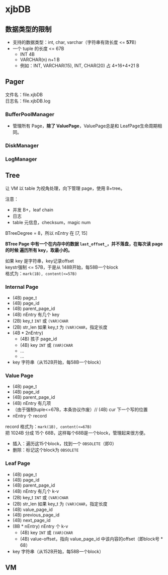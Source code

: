 # xjbDB

## 数据类型的限制

- 支持的数据类型：int, char, varchar（字符串有效长度 <= **57**B）
- 一个 tuple 的长度 <= 67B
  - INT 4B
  - VARCHAR(n)  n+1 B
  - 例如：INT, VARCHAR(15), INT, CHAR(20) 占 4+16+4+21 B

## Pager

文件名：file.xjbDB   
日志名：file.xjbDB.log

### BufferPoolManager

- 管理所有 Page，**除了 ValuePage**，ValuePage总是和 LeafPage生命周期相同。



### DiskManager



### LogManager



## Tree

让 VM 以 table 为视角处理，向下管理 page，使用 B+tree。

注意：

- 并发 B+，leaf chain
- 日志
- table 元信息，checksum，magic num


BTreeDegree = 8，所以 nEntry 在 [7, 15]

**BTree Page 中有一个在内存中的数据 `last_offset_`，并不落盘，在每次读 page 的时候 遍历所有 key，取最小的。**

如果 key 是字符串，key记录offset   
keystr强制 <= 57B，于是从 148B开始，每58B一个block   
格式为：`mark(1B), content(<=57B)`   


### Internal Page
- (4B) page_t
- (4B) page_id
- (4B) parent_page_id
- (4B) nEntry 有几个 key
- (2B) key_t `INT` 或 `(VAR)CHAR`
- (2B) str_len 如果 key_t 为 `(VAR)CHAR`，指定长度
- (4B * 2nEntry)
  - (4B) 孩子 page_id
  - (4B) key `INT` 或 `(VAR)CHAR`
  - ...
  - ...
- key 字符串（从152B开始，每58B一个block）

### Value Page
- (4B) page_t
- (4B) page_id
- (4B) parent_page_id
- (4B) nEntry 有几项
- （由于强制tuple<=67B，本条协议作废）// (4B) cur 下一个写的位置
- nEntry 个 record

record 格式为：`mark(1B), content(<=67B)`   
把 1024B 分成 15个 68B，这样每个68B是一个block，管理起来很方便。   

- 插入：遍历这15个block，找到一个 `OBSOLETE`（即0）
- 删除：标记这个block为 `OBSOLETE`

### Leaf Page
- (4B) page_t
- (4B) page_id
- (4B) parent_page_id
- (4B) nEntry 有几个 k-v
- (2B) key_t `INT` 或 `(VAR)CHAR`
- (2B) str_len 如果 key_t 为 `(VAR)CHAR`，指定长度
- (4B) value_page_id
- (4B) previous_page_id
- (4B) next_page_id
- (8B * nEntry) nEntry 个 k-v
  - (4B) key `INT` 或 `(VAR)CHAR`
  - (4B) value-offset，指向 value_page_id 中该内容的offset（即block号 * 68）
- key 字符串（从152B开始，每58B一个block）


## VM

